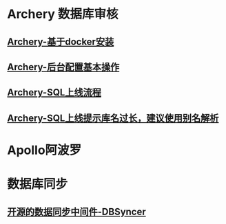# Archery 数据库审核

## [Archery-基于docker安装](1_Archery_Install_Docker.md)

## [Archery-后台配置基本操作](2_Archery_config.md)

## [Archery-SQL上线流程](3_Archery_online.md)

## [Archery-SQL上线提示库名过长，建议使用别名解析](4.sql-bieming.md)



# Apollo阿波罗

# 数据库同步

## [开源的数据同步中间件-DBSyncer](开源的数据同步中间件-DBSyncer.md)